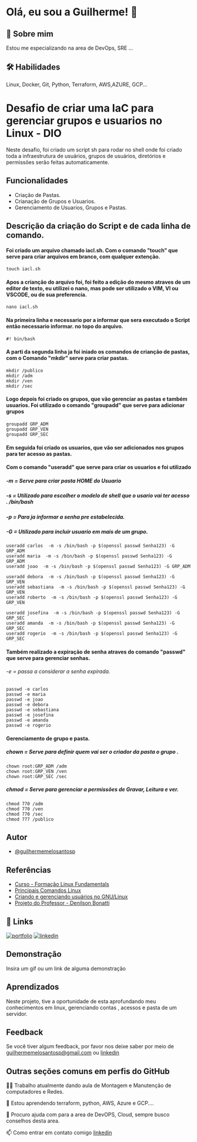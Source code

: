 
# Olá, eu sou a Guilherme! 👋


## 🚀 Sobre mim
Estou me especializando na area de DevOps, SRE ...


## 🛠 Habilidades
Linux, Docker, Git, Python, Terraform, AWS,AZURE, GCP...


# Desafio de criar uma IaC para gerenciar grupos e usuarios no Linux - DIO


Neste desafio, foi criado um script sh para rodar no shell onde foi criado toda a infraestrutura de usuários, grupos de usuários, diretórios e permissões serão feitas automaticamente.

## Funcionalidades

- Criação de Pastas.
- Crianação de Grupos e Usuarios.
- Gerenciamento de Usuarios, Grupos e Pastas.


## Descrição da criação do Script e de cada linha de comando.

#### Foi criado um arquivo chamado iacl.sh. Com o comando "touch" que serve para criar arquivos em branco, com qualquer extenção.

```
touch iacl.sh
```

#### Apos a crianção do arquivo foi, foi feito a edição do mesmo atraves de um editor de texto, eu utilizei o nano, mas pode ser utilizado o VIM, VI ou VSCODE, ou de sua preferencia.

```
nano iacl.sh
```


#### Na primeira linha e necessario por a informar que sera executado o Script então necessario informar. no topo do arquivo.  

```
#! bin/bash
```
#### A parti da segunda linha ja foi iniado os comandos de crianção de pastas, com o Comando "mkdir" serve para criar pastas.

```
mkdir /publico
mkdir /adm
mkdir /ven
mkdir /sec
```

#### Logo depois foi criado os grupos, que vão gerenciar as pastas e também usuarios. Foi utilizado o comando "groupadd" que serve para adicionar grupos

```
groupadd GRP_ADM
groupadd GRP_VEN
groupadd GRP_SEC
```

#### Em seguida foi criado os usuarios, que vão ser adicionados nos grupos para ter acesso as pastas.

#### Com o comando "useradd" que serve para criar os usuarios e foi utilizado 
##### -m = Serve para criar pasta HOME do Usuario
##### -s  = Utilizado para escolher o modelo de shell que o usario vai ter acesso . /bin/bash 
##### -p  = Para ja informar a senha pre estabelecida.
##### -G = Utilizado para incluir usuario em mais de um grupo.


```
useradd carlos  -m -s /bin/bash -p $(openssl passwd Senha123) -G GRP_ADM
useradd maria  -m -s /bin/bash -p $(openssl passwd Senha123) -G GRP_ADM
useradd joao  -m -s /bin/bash -p $(openssl passwd Senha123) -G GRP_ADM

useradd debora  -m -s /bin/bash -p $(openssl passwd Senha123) -G GRP_VEN
useradd sebastiana  -m -s /bin/bash -p $(openssl passwd Senha123) -G GRP_VEN
useradd roberto  -m -s /bin/bash -p $(openssl passwd Senha123) -G GRP_VEN

useradd josefina  -m -s /bin/bash -p $(openssl passwd Senha123) -G GRP_SEC
useradd amanda  -m -s /bin/bash -p $(openssl passwd Senha123) -G GRP_SEC
useradd rogerio  -m -s /bin/bash -p $(openssl passwd Senha123) -G GRP_SEC
```
#### Também realizado a expiração de senha atraves do comando "passwd" que serve para gerenciar senhas.

######  -e =  passa a considerar a senha expirada.


```
passwd -e carlos
passwd -e maria
passwd -e joao
passwd -e debora
passwd -e sebastiana
passwd -e josefina
passwd -e amanda
passwd -e rogerio

```

#### Gerenciamento de grupo e pasta.

##### chown = Serve para definir quem vai ser o criador da pasta o grupo .


```
chown root:GRP_ADM /adm
chown root:GRP_VEN /ven
chown root:GRP_SEC /sec
```

##### chmod = Serve para gerenciar a permissões de Gravar, Leitura e ver.
```
chmod 770 /adm
chmod 770 /ven
chmod 770 /sec
chmod 777 /publico
```

## Autor

- [@guilhermemelosantosp](https://github.com/guilhermemelosantosp)


## Referências

 - [Curso - Formação Linux Fundamentals](https://web.dio.me/track/formacao-linux-fundamentals)
 - [Principais Comandos Linux](https://www.linux.ime.usp.br/~albasalo/Apostila/apostila.pdf)
 - [Criando e gerenciando usuários no GNU/Linux](https://www.infowester.com/usuarioslinux.php)
  - [Projeto do Professor - Denilson Bonatti](https://github.com/denilsonbonatti/linux-projeto1-iac)


## 🔗 Links
[![portfolio](https://img.shields.io/badge/my_portfolio-000?style=for-the-badge&logo=ko-fi&logoColor=white)](https://github.com/guilhermemelosantosp)
[![linkedin](https://img.shields.io/badge/linkedin-0A66C2?style=for-the-badge&logo=linkedin&logoColor=white)](https://www.linkedin.com/in/guilherme-melosp/)


## Demonstração

Insira um gif ou um link de alguma demonstração


## Aprendizados

Neste projeto, tive a oportunidade de esta aprofundando meu conhecimentos em linux, gerenciando contas , acessos e pasta de um servidor.


## Feedback

Se você tiver algum feedback, por favor nos deixe saber por meio de guilhermemelosantosp@gmail.com ou [linkedin](https://www.linkedin.com/in/guilherme-melosp/)


## Outras seções comuns em perfis do GitHub
👩‍💻 Trabalho atualmente dando aula de Montagem e Manutenção de computadores e Redes.

🧠 Estou aprendendo terraform, python, AWS, Azure e GCP....

🤔 Procuro ajuda com para a area de DevOPS, Cloud, sempre busco conselhos desta area.

📫 Como entrar em contato comigo [linkedin](https://www.linkedin.com/in/guilherme-melosp/)

